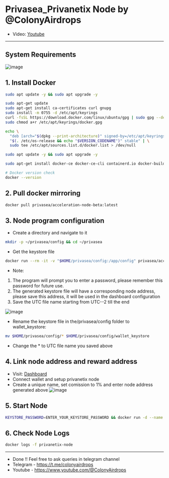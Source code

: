 # Privasea_Privanetix Node by @ColonyAirdrops

- Video: [Youtube]()
---

## System Requirements
![image](https://github.com/user-attachments/assets/377ad007-e416-442f-b01c-415158cf6c29)

## 1. Install Docker
```bash
sudo apt update -y && sudo apt upgrade -y

sudo apt-get update
sudo apt-get install ca-certificates curl gnupg
sudo install -m 0755 -d /etc/apt/keyrings
curl -fsSL https://download.docker.com/linux/ubuntu/gpg | sudo gpg --dearmor -o /etc/apt/keyrings/docker.gpg
sudo chmod a+r /etc/apt/keyrings/docker.gpg

echo \
  "deb [arch="$(dpkg --print-architecture)" signed-by=/etc/apt/keyrings/docker.gpg] https://download.docker.com/linux/ubuntu \
  "$(. /etc/os-release && echo "$VERSION_CODENAME")" stable" | \
  sudo tee /etc/apt/sources.list.d/docker.list > /dev/null

sudo apt update -y && sudo apt upgrade -y

sudo apt-get install docker-ce docker-ce-cli containerd.io docker-buildx-plugin docker-compose-plugin

# Docker version check
docker --version
```

## 2. Pull docker mirroring
```bash
docker pull privasea/acceleration-node-beta:latest
```

## 3. Node program configuration
- Create a directory and navigate to it
```bash
mkdir -p ~/privasea/config && cd ~/privasea
```
- Get the keystore file
```bash
docker run --rm -it -v "$HOME/privasea/config:/app/config" privasea/acceleration-node-beta:latest ./node-calc new_keystore
```
- Note:
1. The program will prompt you to enter a password, please remember this password for future use.
2. The generated keystore file will have a corresponding node address, please save this address, it will be used in the dashboard configuration
3. Save the UTC file name starting from UTC--2 till the end

![image](https://github.com/user-attachments/assets/1df8fcf7-9200-4b2c-b58d-b478e7e36aa8)

- Rename the keystore file in the/privasea/config folder to wallet_keystore:
```bash
mv $HOME/privasea/config/* $HOME/privasea/config/wallet_keystore
```
- Change the * to UTC file name you saved above

## 4. Link node address and reward address
- Visit: [Dashboard](https://deepsea-beta.privasea.ai/privanetixNode)
- Connect wallet and setup privanetix node
- Create a unique name, set comission to 1% and enter node address generated above
![image](https://github.com/user-attachments/assets/a8d875aa-a011-4c5a-b267-9b6fec83d81b)

## 5. Start Node
```bash
KEYSTORE_PASSWORD=ENTER_YOUR_KEYSTORE_PASSWORD && docker run -d --name privanetix-node -v "$HOME/privasea/config:/app/config" -e KEYSTORE_PASSWORD=$KEYSTORE_PASSWORD privasea/acceleration-node-beta:latest
```

## 6. Check Node Logs
```bash
docker logs -f privanetix-node
```

---
- Done !! Feel free to ask queries in telegram channel
- Telegram - https://t.me/colonyairdrops
- Youtube - https://www.youtube.com/@ColonyAirdrops
